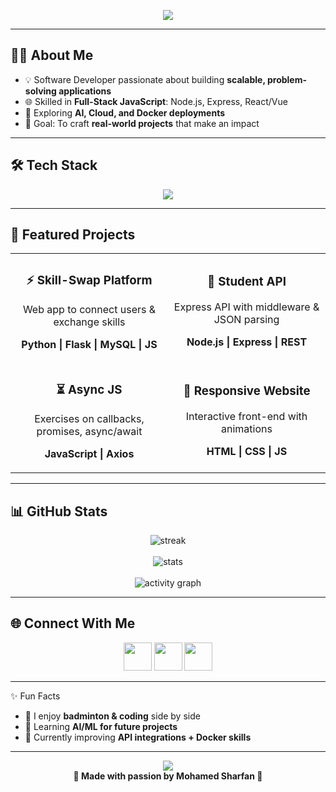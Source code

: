 <!-- Banner -->
<p align="center">
  <img src="https://capsule-render.vercel.app/api?type=waving&color=0:00c6ff,100:0072ff&height=200&section=header&text=Mohamed%20Sharfan&fontSize=50&fontColor=ffffff&animation=twinkling"/>
</p>

---

## 👨‍💻 About Me
- 💡 Software Developer passionate about building **scalable, problem-solving applications**  
- 🌐 Skilled in **Full-Stack JavaScript**: Node.js, Express, React/Vue  
- 🚀 Exploring **AI, Cloud, and Docker deployments**  
- 🎯 Goal: To craft **real-world projects** that make an impact  

---

## 🛠️ Tech Stack
<p align="center">
  <img src="https://skillicons.dev/icons?i=js,nodejs,express,react,html,css,mysql,python,git,docker" />
</p>

---

## 📂 Featured Projects

<table>
<tr>
<td align="center" width="50%">
  <h3>⚡ Skill-Swap Platform</h3>
  <p>Web app to connect users & exchange skills</p>
  <p><b>Python | Flask | MySQL | JS</b></p>
</td>
<td align="center" width="50%">
  <h3>📡 Student API</h3>
  <p>Express API with middleware & JSON parsing</p>
  <p><b>Node.js | Express | REST</b></p>
</td>
</tr>
<tr>
<td align="center" width="50%">
  <h3>⏳ Async JS</h3>
  <p>Exercises on callbacks, promises, async/await</p>
  <p><b>JavaScript | Axios</b></p>
</td>
<td align="center" width="50%">
  <h3>🎨 Responsive Website</h3>
  <p>Interactive front-end with animations</p>
  <p><b>HTML | CSS | JS</b></p>
</td>
</tr>
</table>

---

## 📊 GitHub Stats
<p align="center">
  <img src="https://github-readme-streak-stats.herokuapp.com?user=MohamedSharfan&theme=tokyonight&hide_border=true" alt="streak"/>
  <br><br>
  <img src="https://github-readme-stats.vercel.app/api?username=MohamedSharfan&show_icons=true&theme=tokyonight&hide_border=true" alt="stats"/>
  <br><br>
  <img src="https://github-readme-activity-graph.vercel.app/graph?username=MohamedSharfan&theme=tokyo-night" alt="activity graph"/>
</p>

---

## 🌐 Connect With Me
<p align="center">
  <a href="https://www.linkedin.com/in/mohamedsharfan/"><img src="https://skillicons.dev/icons?i=linkedin" width="45px"/></a>
  <a href="mailto:sharfansaleem72@gmail.com"><img src="https://skillicons.dev/icons?i=gmail" width="45px"/></a>
  <a href="https://github.com/MohamedSharfan"><img src="https://skillicons.dev/icons?i=github" width="45px"/></a>
</p>

---


✨ Fun Facts

- 🏸 I enjoy **badminton & coding** side by side  
- 🤖 Learning **AI/ML for future projects**  
- 🐳 Currently improving **API integrations + Docker skills**  



---

<p align="center">
  <img src="https://capsule-render.vercel.app/api?type=waving&color=0:0072ff,100:00c6ff&height=120&section=footer"/>
  <br>
  <b>💙 Made with passion by Mohamed Sharfan 💙</b>
</p>

